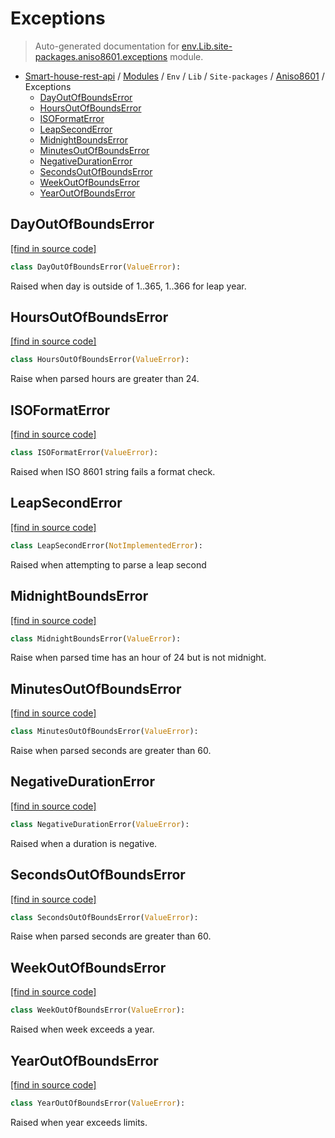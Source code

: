 # Exceptions

> Auto-generated documentation for [env.Lib.site-packages.aniso8601.exceptions](..\..\..\..\..\env\Lib\site-packages\aniso8601\exceptions.py) module.

- [Smart-house-rest-api](..\..\..\..\README.md#description) / [Modules](..\..\..\..\MODULES.md#smart-house-rest-api-modules) / `Env` / `Lib` / `Site-packages` / [Aniso8601](index.md#aniso8601) / Exceptions
    - [DayOutOfBoundsError](#dayoutofboundserror)
    - [HoursOutOfBoundsError](#hoursoutofboundserror)
    - [ISOFormatError](#isoformaterror)
    - [LeapSecondError](#leapseconderror)
    - [MidnightBoundsError](#midnightboundserror)
    - [MinutesOutOfBoundsError](#minutesoutofboundserror)
    - [NegativeDurationError](#negativedurationerror)
    - [SecondsOutOfBoundsError](#secondsoutofboundserror)
    - [WeekOutOfBoundsError](#weekoutofboundserror)
    - [YearOutOfBoundsError](#yearoutofboundserror)

## DayOutOfBoundsError

[[find in source code]](..\..\..\..\..\env\Lib\site-packages\aniso8601\exceptions.py#L21)

```python
class DayOutOfBoundsError(ValueError):
```

Raised when day is outside of 1..365, 1..366 for leap year.

## HoursOutOfBoundsError

[[find in source code]](..\..\..\..\..\env\Lib\site-packages\aniso8601\exceptions.py#L24)

```python
class HoursOutOfBoundsError(ValueError):
```

Raise when parsed hours are greater than 24.

## ISOFormatError

[[find in source code]](..\..\..\..\..\env\Lib\site-packages\aniso8601\exceptions.py#L9)

```python
class ISOFormatError(ValueError):
```

Raised when ISO 8601 string fails a format check.

## LeapSecondError

[[find in source code]](..\..\..\..\..\env\Lib\site-packages\aniso8601\exceptions.py#L36)

```python
class LeapSecondError(NotImplementedError):
```

Raised when attempting to parse a leap second

## MidnightBoundsError

[[find in source code]](..\..\..\..\..\env\Lib\site-packages\aniso8601\exceptions.py#L33)

```python
class MidnightBoundsError(ValueError):
```

Raise when parsed time has an hour of 24 but is not midnight.

## MinutesOutOfBoundsError

[[find in source code]](..\..\..\..\..\env\Lib\site-packages\aniso8601\exceptions.py#L27)

```python
class MinutesOutOfBoundsError(ValueError):
```

Raise when parsed seconds are greater than 60.

## NegativeDurationError

[[find in source code]](..\..\..\..\..\env\Lib\site-packages\aniso8601\exceptions.py#L12)

```python
class NegativeDurationError(ValueError):
```

Raised when a duration is negative.

## SecondsOutOfBoundsError

[[find in source code]](..\..\..\..\..\env\Lib\site-packages\aniso8601\exceptions.py#L30)

```python
class SecondsOutOfBoundsError(ValueError):
```

Raise when parsed seconds are greater than 60.

## WeekOutOfBoundsError

[[find in source code]](..\..\..\..\..\env\Lib\site-packages\aniso8601\exceptions.py#L18)

```python
class WeekOutOfBoundsError(ValueError):
```

Raised when week exceeds a year.

## YearOutOfBoundsError

[[find in source code]](..\..\..\..\..\env\Lib\site-packages\aniso8601\exceptions.py#L15)

```python
class YearOutOfBoundsError(ValueError):
```

Raised when year exceeds limits.
